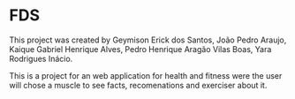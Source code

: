# FDS

This project was created by Geymison Erick dos Santos, João Pedro Araujo, Kaique Gabriel Henrique Alves, Pedro Henrique Aragão Vilas Boas, Yara Rodrigues Inácio.

This is a project for an web application for health and fitness were the user will chose a muscle to see facts, recomenations and exerciser about it.
